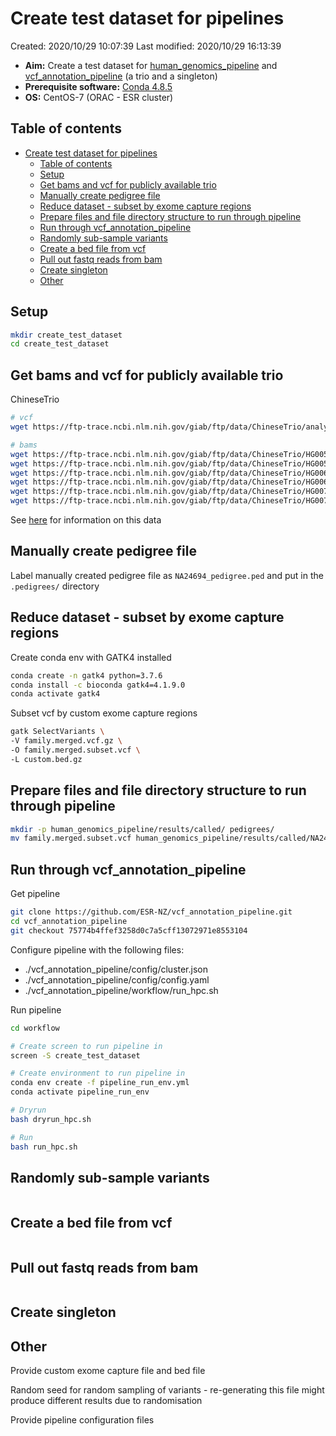 # Create test dataset for pipelines

Created: 2020/10/29 10:07:39
Last modified: 2020/10/29 16:13:39

- **Aim:** Create a test dataset for [human_genomics_pipeline](https://github.com/ESR-NZ/human_genomics_pipeline) and [vcf_annotation_pipeline](https://github.com/ESR-NZ/vcf_annotation_pipeline) (a trio and a singleton)
- **Prerequisite software:**  [Conda 4.8.5](https://docs.conda.io/projects/conda/en/latest/index.html)
- **OS:** CentOS-7 (ORAC - ESR cluster)

## Table of contents

- [Create test dataset for pipelines](#create-test-dataset-for-pipelines)
  - [Table of contents](#table-of-contents)
  - [Setup](#setup)
  - [Get bams and vcf for publicly available trio](#get-bams-and-vcf-for-publicly-available-trio)
  - [Manually create pedigree file](#manually-create-pedigree-file)
  - [Reduce dataset - subset by exome capture regions](#reduce-dataset---subset-by-exome-capture-regions)
  - [Prepare files and file directory structure to run through pipeline](#prepare-files-and-file-directory-structure-to-run-through-pipeline)
  - [Run through vcf_annotation_pipeline](#run-through-vcf_annotation_pipeline)
  - [Randomly sub-sample variants](#randomly-sub-sample-variants)
  - [Create a bed file from vcf](#create-a-bed-file-from-vcf)
  - [Pull out fastq reads from bam](#pull-out-fastq-reads-from-bam)
  - [Create singleton](#create-singleton)
  - [Other](#other)


## Setup

```bash
mkdir create_test_dataset
cd create_test_dataset
```

## Get bams and vcf for publicly available trio

ChineseTrio

```bash
# vcf
wget https://ftp-trace.ncbi.nlm.nih.gov/giab/ftp/data/ChineseTrio/analysis/RTG_RTGJointTrio_06062019/GRCh37/family.merged.vcf.gz

# bams
wget https://ftp-trace.ncbi.nlm.nih.gov/giab/ftp/data/ChineseTrio/HG005_NA24631_son/NIST_Stanford_Illumina_6kb_matepair/bams/HG005.mate_pair.sorted.bam
wget https://ftp-trace.ncbi.nlm.nih.gov/giab/ftp/data/ChineseTrio/HG005_NA24631_son/NIST_Stanford_Illumina_6kb_matepair/bams/HG005.mate_pair.sorted.bam.bai
wget https://ftp-trace.ncbi.nlm.nih.gov/giab/ftp/data/ChineseTrio/HG006_NA24694-huCA017E_father/NIST_Stanford_Illumina_6kb_matepair/bams/HG006.mate_pair.sorted.bam
wget https://ftp-trace.ncbi.nlm.nih.gov/giab/ftp/data/ChineseTrio/HG006_NA24694-huCA017E_father/NIST_Stanford_Illumina_6kb_matepair/bams/HG006.mate_pair.sorted.bam.bai
wget https://ftp-trace.ncbi.nlm.nih.gov/giab/ftp/data/ChineseTrio/HG007_NA24695-hu38168_mother/NIST_Stanford_Illumina_6kb_matepair/bams/HG007.mate_pair.sorted.bam
wget https://ftp-trace.ncbi.nlm.nih.gov/giab/ftp/data/ChineseTrio/HG007_NA24695-hu38168_mother/NIST_Stanford_Illumina_6kb_matepair/bams/HG007.mate_pair.sorted.bam.bai
```

See [here](https://ftp-trace.ncbi.nlm.nih.gov/giab/ftp/data/ChineseTrio/analysis/RTG_RTGJointTrio_06062019/GRCh37/README.md) for information on this data

## Manually create pedigree file

Label manually created pedigree file as `NA24694_pedigree.ped` and put in the `.pedigrees/` directory

## Reduce dataset - subset by exome capture regions

Create conda env with GATK4 installed

```bash
conda create -n gatk4 python=3.7.6
conda install -c bioconda gatk4=4.1.9.0
conda activate gatk4
```

Subset vcf by custom exome capture regions

```bash
gatk SelectVariants \
-V family.merged.vcf.gz \
-O family.merged.subset.vcf \
-L custom.bed.gz
```

## Prepare files and file directory structure to run through pipeline

```bash
mkdir -p human_genomics_pipeline/results/called/ pedigrees/
mv family.merged.subset.vcf human_genomics_pipeline/results/called/NA24694_raw_snps_indels.g.vcf
```

## Run through vcf_annotation_pipeline

Get pipeline

```bash
git clone https://github.com/ESR-NZ/vcf_annotation_pipeline.git
cd vcf_annotation_pipeline
git checkout 75774b4ffef3258d0c7a5cff13072971e8553104
```

Configure pipeline with the following files:

- ./vcf_annotation_pipeline/config/cluster.json
- ./vcf_annotation_pipeline/config/config.yaml
- ./vcf_annotation_pipeline/workflow/run_hpc.sh

Run pipeline

```bash
cd workflow

# Create screen to run pipeline in
screen -S create_test_dataset

# Create environment to run pipeline in
conda env create -f pipeline_run_env.yml
conda activate pipeline_run_env

# Dryrun
bash dryrun_hpc.sh

# Run
bash run_hpc.sh
```

## Randomly sub-sample variants

```bash

```

## Create a bed file from vcf

```bash

```

## Pull out fastq reads from bam

```bash

```

## Create singleton

## Other

Provide custom exome capture file and bed file

Random seed for random sampling of variants - re-generating this file might produce different results due to randomisation

Provide pipeline configuration files
